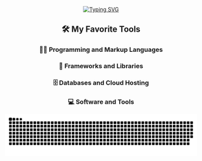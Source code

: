 <p align="center">
<a href="https://git.io/typing-svg"><img src="https://readme-typing-svg.demolab.com?font=Kalam&size=35&pause=1000&color=F7F524&background=FF110C00&center=true&vCenter=true&random=false&width=800&lines=Eternal+tech+explorer;Coding+through+the+waves;Byte+by+byte%2C+I+conquer;Infinite+curiosity%2C+zero+limits;Tech+enthusiast%2C+code+fanatic;Navigating+the+bits+of+life;Surfing+the+code+currents;Living+on+the+edge+of+tech;Bytes+today%2C+breakthroughs+tomorrow;Code%2C+coffee%2C+conquer" alt="Typing SVG" /></a>
</p>

<h2 align="center">🛠️ My Favorite Tools</h2>

<!-- Some badges are from https://github.com/Ileriayo/markdown-badges -->

<h3 align="center">👨‍💻 Programming and Markup Languages</h3>

<p align="center">
  <!-- Badges for programming languages -->
</p>

<h3 align="center">🧰 Frameworks and Libraries</h3>

<p align="center">
  <!-- Badges for frameworks and libraries -->
</p>

<h3 align="center">🗄️ Databases and Cloud Hosting</h3>

<p align="center">
  <!-- Badges for databases and cloud hosting -->
</p>

<h3 align="center">💻 Software and Tools</h3>

<p align="center">
  <!-- Badges for software and tools -->
</p>



<picture>
  <source media="(prefers-color-scheme: dark)" srcset="https://raw.githubusercontent.com/platane/platane/output/github-contribution-grid-snake-dark.svg">
  <source media="(prefers-color-scheme: light)" srcset="https://raw.githubusercontent.com/platane/platane/output/github-contribution-grid-snake.svg">
  <img alt="github contribution grid snake animation" src="https://raw.githubusercontent.com/platane/platane/output/github-contribution-grid-snake.svg">
</picture>

